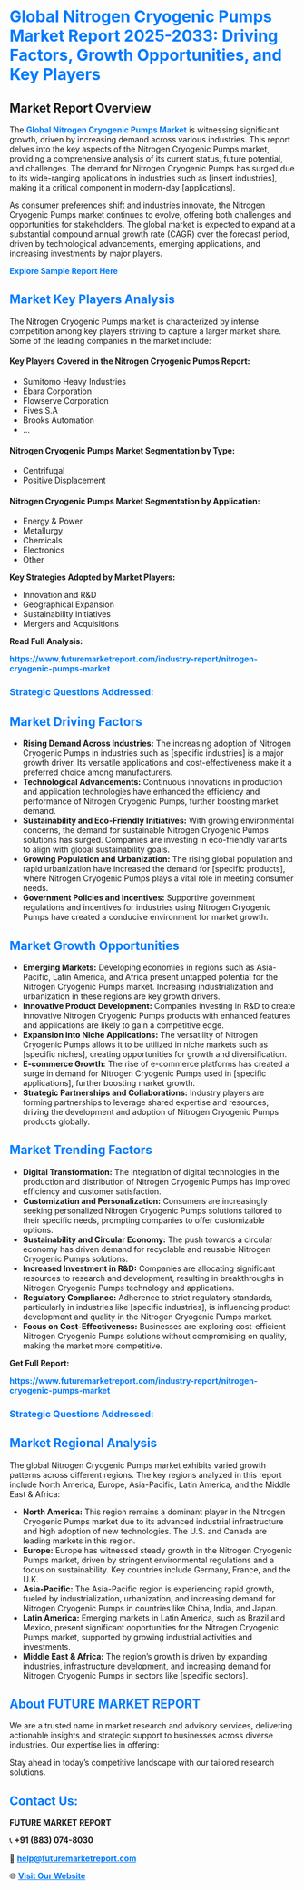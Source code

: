 <h1 style="color: #007BFF;">Global Nitrogen Cryogenic Pumps Market Report 2025-2033: Driving Factors, Growth Opportunities, and Key Players</h1>

<section id="overview">
<h2>Market Report Overview</h2>
<p>The <a href="https://www.futuremarketreport.com/industry-report/nitrogen-cryogenic-pumps-market" style="color: #007BFF; text-decoration: none;"><strong>Global Nitrogen Cryogenic Pumps Market</strong></a> is witnessing significant growth, driven by increasing demand across various industries. This report delves into the key aspects of the Nitrogen Cryogenic Pumps market, providing a comprehensive analysis of its current status, future potential, and challenges. The demand for Nitrogen Cryogenic Pumps has surged due to its wide-ranging applications in industries such as [insert industries], making it a critical component in modern-day [applications].</p>
<p>As consumer preferences shift and industries innovate, the Nitrogen Cryogenic Pumps market continues to evolve, offering both challenges and opportunities for stakeholders. The global market is expected to expand at a substantial compound annual growth rate (CAGR) over the forecast period, driven by technological advancements, emerging applications, and increasing investments by major players.</p>
</section>

<section id="overview">
<p><a href="https://www.futuremarketreport.com/request-sample/reportId=89230" style="color: #007BFF; text-decoration: none;"><strong>Explore Sample Report Here</strong></a></p>
</section>

<section id="key-players">
<h2 style="color: #007BFF;">Market Key Players Analysis</h2>
<p>The Nitrogen Cryogenic Pumps market is characterized by intense competition among key players striving to capture a larger market share. Some of the leading companies in the market include:</p>
<h4>Key Players Covered in the Nitrogen Cryogenic Pumps Report:</h4>
<ul><li>Sumitomo Heavy Industries</li><li>Ebara Corporation</li><li>Flowserve Corporation</li><li>Fives S.A</li><li>Brooks Automation</li><li>...</li></ul>
<h4>Nitrogen Cryogenic Pumps Market Segmentation by Type:</h4>
<ul><li>Centrifugal</li><li>Positive Displacement</li></ul>

<h4>Nitrogen Cryogenic Pumps Market Segmentation by Application:</h4>
<ul><li>Energy &amp; Power</li><li>Metallurgy</li><li>Chemicals</li><li>Electronics</li><li>Other</li></ul>
<p><strong>Key Strategies Adopted by Market Players:</strong></p>
<ul>
<li>Innovation and R&D</li>
<li>Geographical Expansion</li>
<li>Sustainability Initiatives</li>
<li>Mergers and Acquisitions</li>
</ul>
</section>

<section>
<p><strong>Read Full Analysis: </strong></p><a href="https://www.futuremarketreport.com/industry-report/nitrogen-cryogenic-pumps-market" style="color: #007BFF; text-decoration: none;"><strong>https://www.futuremarketreport.com/industry-report/nitrogen-cryogenic-pumps-market</strong></a>
<h3 style="color: #007BFF;">Strategic Questions Addressed:</h3>
</section>

<section id="driving-factors">
<h2 style="color: #007BFF;">Market Driving Factors</h2>
<ul>
<li><strong>Rising Demand Across Industries:</strong> The increasing adoption of Nitrogen Cryogenic Pumps in industries such as [specific industries] is a major growth driver. Its versatile applications and cost-effectiveness make it a preferred choice among manufacturers.</li>
<li><strong>Technological Advancements:</strong> Continuous innovations in production and application technologies have enhanced the efficiency and performance of Nitrogen Cryogenic Pumps, further boosting market demand.</li>
<li><strong>Sustainability and Eco-Friendly Initiatives:</strong> With growing environmental concerns, the demand for sustainable Nitrogen Cryogenic Pumps solutions has surged. Companies are investing in eco-friendly variants to align with global sustainability goals.</li>
<li><strong>Growing Population and Urbanization:</strong> The rising global population and rapid urbanization have increased the demand for [specific products], where Nitrogen Cryogenic Pumps plays a vital role in meeting consumer needs.</li>
<li><strong>Government Policies and Incentives:</strong> Supportive government regulations and incentives for industries using Nitrogen Cryogenic Pumps have created a conducive environment for market growth.</li>
</ul>
</section>

<section id="growth-opportunities">
<h2 style="color: #007BFF;">Market Growth Opportunities</h2>
<ul>
<li><strong>Emerging Markets:</strong> Developing economies in regions such as Asia-Pacific, Latin America, and Africa present untapped potential for the Nitrogen Cryogenic Pumps market. Increasing industrialization and urbanization in these regions are key growth drivers.</li>
<li><strong>Innovative Product Development:</strong> Companies investing in R&D to create innovative Nitrogen Cryogenic Pumps products with enhanced features and applications are likely to gain a competitive edge.</li>
<li><strong>Expansion into Niche Applications:</strong> The versatility of Nitrogen Cryogenic Pumps allows it to be utilized in niche markets such as [specific niches], creating opportunities for growth and diversification.</li>
<li><strong>E-commerce Growth:</strong> The rise of e-commerce platforms has created a surge in demand for Nitrogen Cryogenic Pumps used in [specific applications], further boosting market growth.</li>
<li><strong>Strategic Partnerships and Collaborations:</strong> Industry players are forming partnerships to leverage shared expertise and resources, driving the development and adoption of Nitrogen Cryogenic Pumps products globally.</li>
</ul>
</section>

<section id="trending-factors">
<h2 style="color: #007BFF;">Market Trending Factors</h2>
<ul>
<li><strong>Digital Transformation:</strong> The integration of digital technologies in the production and distribution of Nitrogen Cryogenic Pumps has improved efficiency and customer satisfaction.</li>
<li><strong>Customization and Personalization:</strong> Consumers are increasingly seeking personalized Nitrogen Cryogenic Pumps solutions tailored to their specific needs, prompting companies to offer customizable options.</li>
<li><strong>Sustainability and Circular Economy:</strong> The push towards a circular economy has driven demand for recyclable and reusable Nitrogen Cryogenic Pumps solutions.</li>
<li><strong>Increased Investment in R&D:</strong> Companies are allocating significant resources to research and development, resulting in breakthroughs in Nitrogen Cryogenic Pumps technology and applications.</li>
<li><strong>Regulatory Compliance:</strong> Adherence to strict regulatory standards, particularly in industries like [specific industries], is influencing product development and quality in the Nitrogen Cryogenic Pumps market.</li>
<li><strong>Focus on Cost-Effectiveness:</strong> Businesses are exploring cost-efficient Nitrogen Cryogenic Pumps solutions without compromising on quality, making the market more competitive.</li>
</ul>
</section>

<section>
<p><strong>Get Full Report: </strong></p><a href="https://www.futuremarketreport.com/industry-report/nitrogen-cryogenic-pumps-market" style="color: #007BFF; text-decoration: none;"><strong>https://www.futuremarketreport.com/industry-report/nitrogen-cryogenic-pumps-market</strong></a>
<h3 style="color: #007BFF;">Strategic Questions Addressed:</h3>
</section>


<section id="regional-analysis">
<h2 style="color: #007BFF;">Market Regional Analysis</h2>
<p>The global Nitrogen Cryogenic Pumps market exhibits varied growth patterns across different regions. The key regions analyzed in this report include North America, Europe, Asia-Pacific, Latin America, and the Middle East & Africa:</p>
<ul>
<li><strong>North America:</strong> This region remains a dominant player in the Nitrogen Cryogenic Pumps market due to its advanced industrial infrastructure and high adoption of new technologies. The U.S. and Canada are leading markets in this region.</li>
<li><strong>Europe:</strong> Europe has witnessed steady growth in the Nitrogen Cryogenic Pumps market, driven by stringent environmental regulations and a focus on sustainability. Key countries include Germany, France, and the U.K.</li>
<li><strong>Asia-Pacific:</strong> The Asia-Pacific region is experiencing rapid growth, fueled by industrialization, urbanization, and increasing demand for Nitrogen Cryogenic Pumps in countries like China, India, and Japan.</li>
<li><strong>Latin America:</strong> Emerging markets in Latin America, such as Brazil and Mexico, present significant opportunities for the Nitrogen Cryogenic Pumps market, supported by growing industrial activities and investments.</li>
<li><strong>Middle East & Africa:</strong> The region’s growth is driven by expanding industries, infrastructure development, and increasing demand for Nitrogen Cryogenic Pumps in sectors like [specific sectors].</li>
</ul>
</section>

<footer>
<h2 style="color: #007BFF;">About FUTURE MARKET REPORT</h2>
<p>We are a trusted name in market research and advisory services, delivering actionable insights and strategic support to businesses across diverse industries. Our expertise lies in offering:</p>

<p>Stay ahead in today’s competitive landscape with our tailored research solutions.</p>

<h2 style="color: #007BFF;">Contact Us:</h2>
<p><strong>FUTURE MARKET REPORT</strong></p>
<p>📞 <strong>+91 (883) 074-8030</strong></p>
<p>📧 <strong><a href="mailto:help@futuremarketreport.com" style="color: #007BFF;">help@futuremarketreport.com</a></strong></p>
<p>🌐 <strong><a href="https://www.futuremarketreport.com/" style="color: #007BFF;">Visit Our Website</a></strong></p>
</footer>